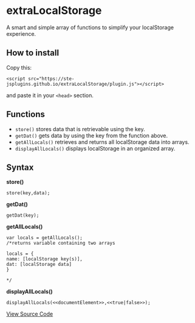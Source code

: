 # extraLocalStorage

A smart and simple array of functions to simplify your localStorage experience.

## How to install

Copy this:
```
<script src="https://ste-jsplugins.github.io/extraLocalStorage/plugin.js"></script>
```
and paste it in your `<head>` section.

## Functions

 - `store()` stores data that is retrievable using the key.
 - `getDat()` gets data by using the key from the function above.
 - `getAllLocals()` retrieves and returns all localStorage data into arrays.
 - `displayAllLocals()` displays localStorage in an organized array.

## Syntax

**store()** 
```
store(key,data);
```
**getDat()** 
```
getDat(key);
```
**getAllLocals()** 
```
var locals = getAllLocals();
/*returns variable containing two arrays

locals = {
name: [localStorage key(s)],
dat: [localStorage data]
}

*/
```
**displayAllLocals()** 
```
displayAllLocals(<<documentElement>>,<<true|false>>);
```
[View Source Code](https://ste-jsplugins.github.io/extraLocalStorage/plugin.js,target="_blank")
